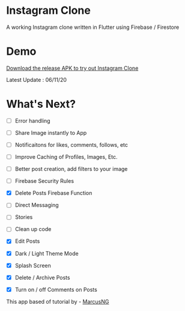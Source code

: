 # Instagram Clone
A working Instagram clone written in Flutter using Firebase / Firestore

# Demo
[Download the release APK to try out Instagram Clone](https://github.com/Edenik/Flutter-Instagram-Clone/raw/main/media/app-release.apk) 

Latest Update : 06/11/20



# What's Next?
 - [ ] Error handling
 - [ ] Share Image instantly to App
 - [ ] Notificaitons for likes, comments, follows, etc
 - [ ] Improve Caching of Profiles, Images, Etc.
 - [ ] Better post creation, add filters to your image
 - [ ] Firebase Security Rules
 - [X] Delete Posts Firebase Function
 - [ ] Direct Messaging
 - [ ] Stories
 - [ ] Clean up code
 - [X] Edit Posts
 - [X] Dark / Light Theme Mode
 - [X] Splash Screen
 - [X] Delete / Archive Posts
 - [X] Turn on / off Comments on Posts


This app based of tutorial by -
[MarcusNG](https://marcusng.com/)








